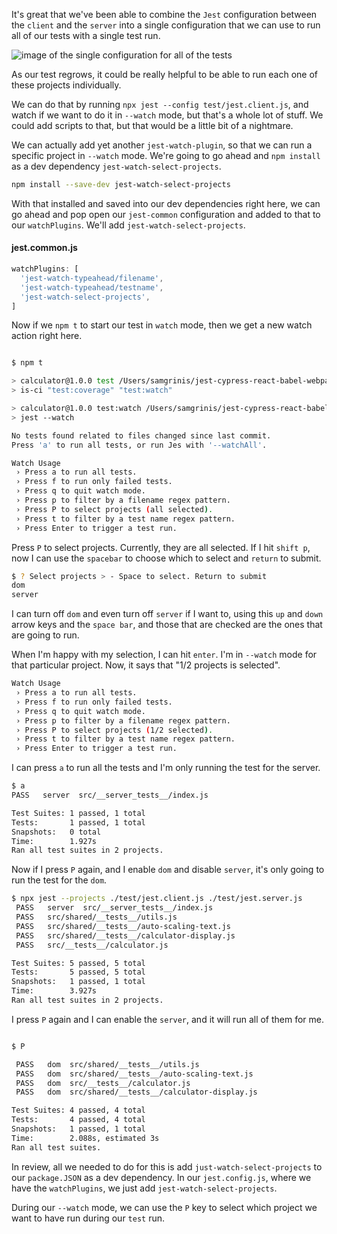 It's great that we've been able to combine the `Jest` configuration between the `client` and the `server` into a single configuration that we can use to run all of our tests with a single test run.

![image of the single configuration for all of the tests](http://res.cloudinary.com/dg3gyk0gu/image/upload/v1543907436/transcript-images/egghead-test-specific-projects-in-jest-watch-mode-with-jest-watch-select-projects-js-config-image.png)

As our test regrows, it could be really helpful to be able to run each one of these projects individually.

We can do that by running `npx jest --config test/jest.client.js`, and watch if we want to do it in `--watch` mode, but that's a whole lot of stuff. We could add scripts to that, but that would be a little bit of a nightmare.

We can actually add yet another `jest-watch-plugin`, so that we can run a specific project in `--watch` mode. We're going to go ahead and `npm install` as a dev dependency `jest-watch-select-projects`.

```bash
npm install --save-dev jest-watch-select-projects
```

With that installed and saved into our dev dependencies right here, we can go ahead and pop open our `jest-common` configuration and added to that to our `watchPlugins`. We'll add `jest-watch-select-projects`.

#### jest.common.js
```js
watchPlugins: [
  'jest-watch-typeahead/filename',
  'jest-watch-typeahead/testname',
  'jest-watch-select-projects',
]
```

Now if we `npm t` to start our test in `watch` mode, then we get a new watch action right here.

```bash

$ npm t

> calculator@1.0.0 test /Users/samgrinis/jest-cypress-react-babel-webpack
> is-ci "test:coverage" "test:watch"

> calculator@1.0.0 test:watch /Users/samgrinis/jest-cypress-react-babel-webpack
> jest --watch

No tests found related to files changed since last commit.
Press 'a' to run all tests, or run Jes with '--watchAll'.

Watch Usage
 › Press a to run all tests.
 › Press f to run only failed tests.
 › Press q to quit watch mode.
 › Press p to filter by a filename regex pattern.
 › Press P to select projects (all selected).
 › Press t to filter by a test name regex pattern.
 › Press Enter to trigger a test run.
```

Press `P` to select projects. Currently, they are all selected. If I hit `shift p`, now I can use the `spacebar` to choose which to select and `return` to submit.

```bash
$ ? Select projects > - Space to select. Return to submit
dom
server
```

I can turn off `dom` and even turn off `server` if I want to, using this `up` and `down` arrow keys and the `space bar`, and those that are checked are the ones that are going to run.

When I'm happy with my selection, I can hit `enter`. I'm in `--watch` mode for that particular project. Now, it says that "1/2 projects is selected".

```bash
Watch Usage
 › Press a to run all tests.
 › Press f to run only failed tests.
 › Press q to quit watch mode.
 › Press p to filter by a filename regex pattern.
 › Press P to select projects (1/2 selected).
 › Press t to filter by a test name regex pattern.
 › Press Enter to trigger a test run.
```

I can press `a` to run all the tests and I'm only running the test for the server.

```bash
$ a
PASS   server  src/__server_tests__/index.js

Test Suites: 1 passed, 1 total
Tests:       1 passed, 1 total
Snapshots:   0 total
Time:        1.927s
Ran all test suites in 2 projects.
```

Now if I press `P` again, and I enable `dom` and disable `server`, it's only going to run the test for the `dom`.
```bash
$ npx jest --projects ./test/jest.client.js ./test/jest.server.js
 PASS   server  src/__server_tests__/index.js
 PASS   src/shared/__tests__/utils.js
 PASS   src/shared/__tests__/auto-scaling-text.js
 PASS   src/shared/__tests__/calculator-display.js
 PASS   src/__tests__/calculator.js

Test Suites: 5 passed, 5 total
Tests:       5 passed, 5 total
Snapshots:   1 passed, 1 total
Time:        3.927s
Ran all test suites in 2 projects.
```

I press `P` again and I can enable the `server`, and it will run all of them for me.

```bash

$ P

 PASS   dom  src/shared/__tests__/utils.js
 PASS   dom  src/shared/__tests__/auto-scaling-text.js
 PASS   dom  src/__tests__/calculator.js
 PASS   dom  src/shared/__tests__/calculator-display.js

Test Suites: 4 passed, 4 total
Tests:       4 passed, 4 total
Snapshots:   1 passed, 1 total
Time:        2.088s, estimated 3s
Ran all test suites.
```

In review, all we needed to do for this is add `just-watch-select-projects` to our `package.JSON` as a dev dependency. In our `jest.config.js`, where we have the `watchPlugins`, we just add `jest-watch-select-projects`.

During our `--watch` mode, we can use the `P` key to select which project we want to have run during our `test` run.